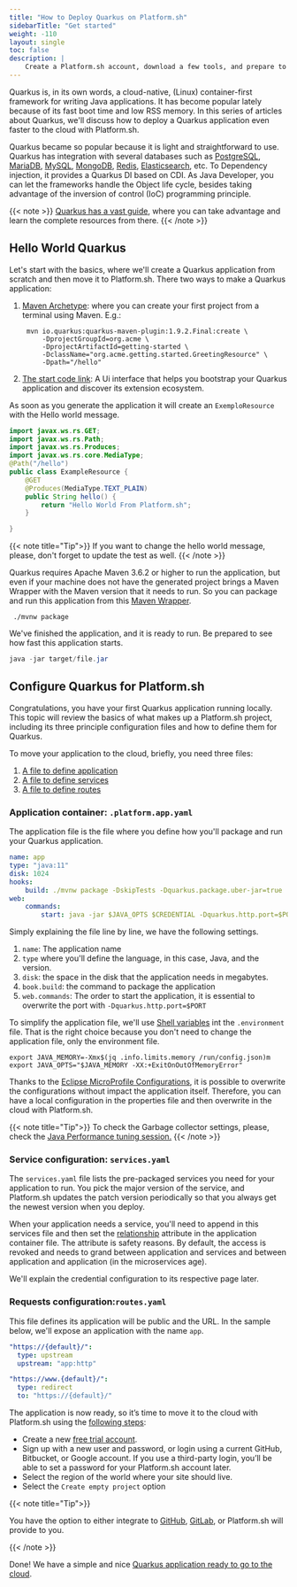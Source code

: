 ```yaml
---
title: "How to Deploy Quarkus on Platform.sh"
sidebarTitle: "Get started"
weight: -110
layout: single
toc: false
description: |
    Create a Platform.sh account, download a few tools, and prepare to deploy Quarkus.
---
```



Quarkus is, in its own words, a cloud-native, (Linux) container-first framework for writing Java applications. It has become popular lately because of its fast boot time and low RSS memory. In this series of articles about Quarkus, we'll discuss how to deploy a Quarkus application even faster to the cloud with Platform.sh.

Quarkus became so popular because it is light and straightforward to use. Quarkus has integration with several databases such as [PostgreSQL](configuration/services/postgresql.md), [MariaDB](configuration/services/mysql.md), [MySQL](configuration/services/mysql.md), [MongoDB](configuration/services/mongodb.md), [Redis](configuration/services/redis.md), [Elasticsearch](configuration/services/elasticsearch.md), etc. 
To Dependency injection, it provides a Quarkus DI based on CDI. As Java Developer, you can let the frameworks handle the Object life cycle, besides taking advantage of the inversion of control (IoC) programming principle.

{{< note >}}
[Quarkus has a vast guide](https://quarkus.io/guides/), where you can take advantage and learn the complete resources from there.
{{< /note >}}



## Hello World Quarkus



Let's start with the basics, where we'll create a Quarkus application from scratch and then move it to Platform.sh. There two ways to make a Quarkus application:



1. [Maven Archetype](https://quarkus.io/guides/getting-started): where you can create your first project from a terminal using Maven. E.g.:

    ```
     mvn io.quarkus:quarkus-maven-plugin:1.9.2.Final:create \
         -DprojectGroupId=org.acme \
         -DprojectArtifactId=getting-started \
         -DclassName="org.acme.getting.started.GreetingResource" \
         -Dpath="/hello"
     ```

     

2. [The start code link](https://code.quarkus.io/): A Ui interface that helps you bootstrap your Quarkus application and discover its extension ecosystem.

As soon as you generate the application it will create an  `ExemploResource` with the Hello world message.

```java
import javax.ws.rs.GET;
import javax.ws.rs.Path;
import javax.ws.rs.Produces;
import javax.ws.rs.core.MediaType;
@Path("/hello")
public class ExampleResource {
    @GET
    @Produces(MediaType.TEXT_PLAIN)
    public String hello() {
        return "Hello World From Platform.sh";
    }

}
```

{{< note title="Tip">}}
If you want to change the hello world message, please, don't forget to update the test as well.
{{< /note >}}

Quarkus requires Apache Maven 3.6.2 or higher to run the application, but even if your machine does not have the generated project brings a Maven Wrapper with the Maven version that it needs to run. So you can package and run this application from this [Maven Wrapper](https://www.baeldung.com/maven-wrapper).

```shell
 ./mvnw package
```

We've finished the application, and it is ready to run. Be prepared to see how fast this application starts.

```java
java -jar target/file.jar
```

## Configure Quarkus for Platform.sh

Congratulations, you have your first Quarkus application running locally. This topic will review the basics of what makes up a Platform.sh project, including its three principle configuration files and how to define them for Quarkus.

To move your application to the cloud, briefly, you need three files: 

1. [A file to define application](configuration/app/_index.md)
2. [A file to define services](configuration/services/_index.md)
3. [A file to define routes](configuration/routes/_index.md)

### Application container: `.platform.app.yaml`

The application file is the file where you define how you'll package and run your Quarkus application.

```yaml
name: app
type: "java:11"
disk: 1024
hooks:
    build: ./mvnw package -DskipTests -Dquarkus.package.uber-jar=true
web:
    commands:
        start: java -jar $JAVA_OPTS $CREDENTIAL -Dquarkus.http.port=$PORT target/file.jar
```

Simply explaining the file line by line, we have the following settings.

1. `name`: The application name
2. `type` where you'll define the language, in this case, Java, and the version.
3. `disk`: the space in the disk that the application needs in megabytes.
4. `book.build`: the command to package the application
5. `web.commands`: The order to start the application, it is essential to overwrite the port with `-Dquarkus.http.port=$PORT`

To simplify the application file, we'll use [Shell variables](https://docs.platform.sh/development/variables.html#shell-variables) int the  `.environment` file. That is the right choice because you don't need to change the application file, only the environment file.

```she
export JAVA_MEMORY=-Xmx$(jq .info.limits.memory /run/config.json)m
export JAVA_OPTS="$JAVA_MEMORY -XX:+ExitOnOutOfMemoryError"
```

Thanks to the [Eclipse MicroProfile Configurations](https://github.com/eclipse/microprofile-config), it is possible to overwrite the configurations without impact the application itself. Therefore, you can have a local configuration in the properties file and then overwrite in the cloud with Platform.sh.

{{< note title="Tip">}}
To check the Garbage collector settings, please, check the [Java Performance tuning session.](languages/java/tuning.md)
{{< /note >}}


### Service configuration: `services.yaml`

The `services.yaml` file lists the pre-packaged services you need for your application to run. You pick the major version of the service, and Platform.sh updates the patch version periodically so that you always get the newest version when you deploy.

When your application needs a service, you'll need to append in this services file and then set the [relationship](configuration/app/relationships.md) attribute in the application container file. The attribute is safety reasons. By default, the access is revoked and needs to grand between application and services and between application and application (in the microservices age).

We'll explain the credential configuration to its respective page later.

### Requests configuration:`routes.yaml`

This file defines its application will be public and the URL. In the sample below, we'll expose an application with the name `app`. 

```yaml
"https://{default}/":
  type: upstream
  upstream: "app:http"

"https://www.{default}/":
  type: redirect
  to: "https://{default}/"
```

The application is now ready, so it’s time to move it to the cloud with Platform.sh using the [following steps](https://docs.platform.sh/gettingstarted/first-project.html):

- Create a new [free trial account](gettingstarted/introduction/template/create-project.md).
- Sign up with a new user and password, or login using a current GitHub, Bitbucket, or Google account. If you use a third-party login, you’ll be able to set a password for your Platform.sh account later.
- Select the region of the world where your site should live.
- Select the `Create empty project` option

{{< note title="Tip">}}

You have the option to either integrate to [GitHub](integrations/source/github.md), [GitLab](integrations/source/gitlab.md), or Platform.sh will provide to you. 

{{< /note >}}

Done! We have a simple and nice [Quarkus application ready to go to the cloud](https://github.com/platformsh-templates/quarkus).
